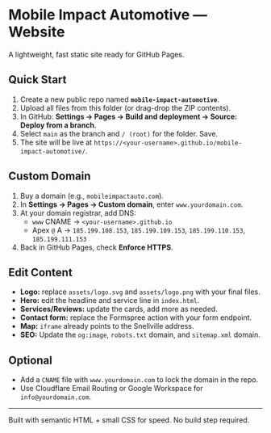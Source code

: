 # Mobile Impact Automotive — Website

A lightweight, fast static site ready for GitHub Pages.

## Quick Start
1. Create a new public repo named **`mobile-impact-automotive`**.
2. Upload all files from this folder (or drag-drop the ZIP contents).
3. In GitHub: **Settings → Pages → Build and deployment → Source: Deploy from a branch**.
4. Select `main` as the branch and `/ (root)` for the folder. Save.
5. The site will be live at `https://<your-username>.github.io/mobile-impact-automotive/`.

## Custom Domain
1. Buy a domain (e.g., `mobileimpactauto.com`).
2. In **Settings → Pages → Custom domain**, enter `www.yourdomain.com`.
3. At your domain registrar, add DNS:  
   - `www` CNAME → `<your-username>.github.io`  
   - Apex `@` A → `185.199.108.153`, `185.199.109.153`, `185.199.110.153`, `185.199.111.153`
4. Back in GitHub Pages, check **Enforce HTTPS**.

## Edit Content
- **Logo:** replace `assets/logo.svg` and `assets/logo.png` with your final files.
- **Hero:** edit the headline and service line in `index.html`.
- **Services/Reviews:** update the cards, add more as needed.
- **Contact form:** replace the Formspree action with your form endpoint.
- **Map:** `iframe` already points to the Snellville address.
- **SEO:** Update the `og:image`, `robots.txt` domain, and `sitemap.xml` domain.

## Optional
- Add a `CNAME` file with `www.yourdomain.com` to lock the domain in the repo.
- Use Cloudflare Email Routing or Google Workspace for `info@yourdomain.com`.

---

Built with semantic HTML + small CSS for speed. No build step required.
